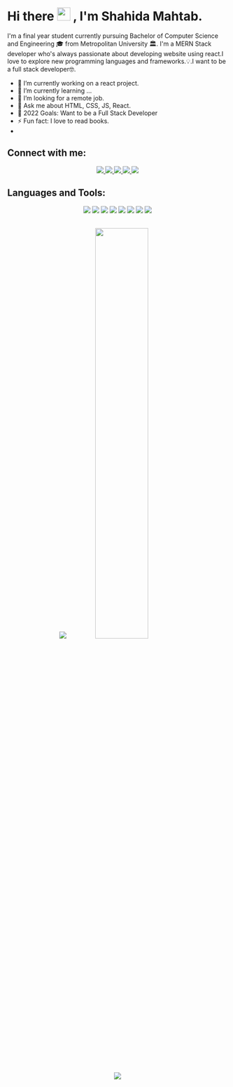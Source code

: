 # Hi there  <img src="https://raw.githubusercontent.com/MartinHeinz/MartinHeinz/master/wave.gif" width="30px"> , I'm Shahida Mahtab. 


I'm a final year student currently pursuing Bachelor of Computer Science and Engineering 🎓 from Metropolitan University 🏛. I'm a MERN Stack developer who's always passionate about developing website using react.I love to explore new programming languages and frameworks.💡.I want to be a full stack developer🤓.


  - 🔭 I’m currently working on a react project.
  - 🌱 I’m currently learning ...
  - 🤔 I’m looking for a remote job.
  - 💬 Ask me about HTML, CSS, JS, React.
  - 🥅 2022 Goals: Want to be a Full Stack Developer
  - ⚡ Fun fact: I love to read books.
  - 
## Connect with me: 

<p align = "center">
  <a href ="/#">
    <img src = "https://img.shields.io/twitter/follow/animesh__bhakat?label=Twitter&logo=twitter&style=for-the-badge"/>
  </a>
  <a href ="https://www.facebook.com/profile.php?id=100011036791575">
    <img src = "https://img.shields.io/badge/Facebook-1877F2?style=for-the-badge&logo=facebook&logoColor=white"/>
  </a>
  <a href ="https://www.instagram.com/marwasalvatore/">
    <img src = "https://img.shields.io/badge/Instagram-e95950?style=for-the-badge&logo=instagram&logoColor=white"/>
  </a>
  <a href ="https://www.linkedin.com/in/shahida-mahtab-a994521b2/">
    <img src = "https://img.shields.io/badge/LinkedIn-0077B5?style=for-the-badge&logo=linkedin&logoColor=white"/>
  </a>
  <a href ="mailto: shahidamahtab2@gmail.com">
    <img src = "https://img.shields.io/badge/Gmail-D14836?style=for-the-badge&logo=gmail&logoColor=white"/>
  </a>
</p>

## Languages and Tools:
<p align="center">
<img src="https://img.shields.io/badge/C-1572B6?style=for-the-badge&logo=C&logoColor=white">

<img src="https://img.shields.io/badge/HTML5-E34F26?style=for-the-badge&logo=html5&logoColor=white">
<img src="https://img.shields.io/badge/CSS3-1572B6?style=for-the-badge&logo=css3&logoColor=white">
<img src="https://img.shields.io/badge/JavaScript-F7DF1E?style=for-the-badge&logo=javascript&logoColor=black">
<img src="https://img.shields.io/badge/React-61dbfb?style=for-the-badge&logo=react&logoColor=white">
<img src="https://img.shields.io/badge/Git-F05032?style=for-the-badge&logo=git&logoColor=white">
<img src="https://img.shields.io/badge/GitHub-000000?style=for-the-badge&logo=github&logoColor=white">
<img src="https://img.shields.io/badge/Vs_Code-0078D4?style=for-the-badge&logo=visual%20studio%20code&logoColor=white">


<br />
<br />    
<p align="center">
<img src="https://github-readme-stats.vercel.app/api?username=ShahidaMahtab&show_icons=true&theme=tokyonight&hide_border=true&locale=en&text_color=ff8b1f&title_color=ffbc1f&bg_color=020000" />

 <img width="49%" src="https://github-readme-stats.vercel.app/api/top-langs/?username=ShahidaMahtab&layout=compact&show_icons=true&theme=tokyonight&hide_border=true&text_color=ff8b1f&title_color=ffbc1f&bg_color=020000" />
</p> 

<p align = "center"> 
<img src="https://activity-graph.herokuapp.com/graph?username=shahidaMahtab&theme=tokyonight&hide_border=true&text_color=ff8b1f&title_color=ffbc1f&bg_color=020000&line_height=0">
</p>     


